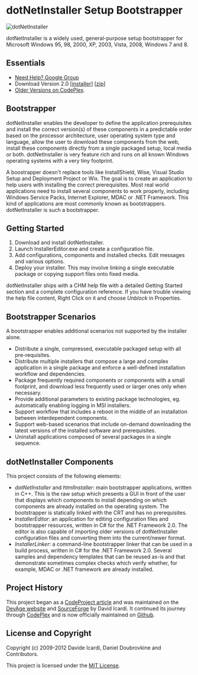 dotNetInstaller Setup Bootstrapper
==================================

![dotNetInstaller](https://github.com/dblock/dotnetinstaller/raw/master/Documentation/Images/Logo.gif)

dotNetInstaller is a widely used, general-purpose setup bootstrapper for Microsoft Windows 95, 98, 2000, XP, 2003, Vista, 2008, Windows 7 and 8.

Essentials
----------

* [Need Help? Google Group](http://groups.google.com/group/dotnetinstaller)
* Download Version 2.0
  [[installer](https://github.com/downloads/dblock/dotnetinstaller/dotNetInstaller.2.0.msi)]
  [[zip](https://github.com/downloads/dblock/dotnetinstaller/dotNetInstaller.2.0.zip)]
* [Older Versions on CodePlex](http://dotnetinstaller.codeplex.com/).

Bootstrapper
------------

dotNetInstaller enables the developer to define the application prerequisites and install the correct version(s) of these components in a predictable order based on the processor architecture, user operating system type and language, allow the user to download these components from the web, install these components directly from a single packaged setup, local media or both. dotNetInstaller is very feature rich and runs on all known Windows operating systems with a very tiny footprint. 

A boostrapper doesn't replace tools like InstallShield, Wise, Visual Studio Setup and Deployment Project or Wix. The goal is to create an application to help users with installing the correct prerequisites. Most real world applications need to install several components to work properly, including Windows Service Packs, Internet Explorer, MDAC or .NET Framework. This kind of applications are most commonly known as bootstrappers. dotNetInstaller is such a bootstrapper.

Getting Started
---------------

1. Download and install dotNetInstaller.
2. Launch InstallerEditor.exe and create a configuration file.
3. Add configurations, components and installed checks. Edit messages and various options.
4. Deploy your installer. This may involve linking a single executable package or copying support files onto fixed media.

dotNetInstaller ships with a CHM help file with a detailed Getting Started section and a complete configuration reference. If you have trouble viewing the help file content, Right Click on it and choose *Unblock* in Properties.

Bootstrapper Scenarios
----------------------

A bootstrapper enables additional scenarios not supported by the installer alone. 

* Distribute a single, compressed, executable packaged setup with all pre-requisites. 
* Distribute multiple installers that compose a large and complex application in a single package and enforce a well-defined installation workflow and dependencies. 
* Package frequently required components or components with a small footprint, and download less frequently used or larger ones only when necessary. 
* Provide additional parameters to existing package technologies, eg. automatically enabling logging in MSI installers. 
* Support workflow that includes a reboot in the middle of an installation between interdependent components. 
* Support web-based scenarios that include on-demand downloading the latest versions of the installed software and prerequisites. 
* Uninstall applications composed of several packages in a single sequence. 

dotNetInstaller Components
--------------------------

This project consists of the following elements: 

* *dotNetInstaller* and *htmlInstaller*: main bootstrapper applications, written in C++. This is the raw setup which presents a GUI in front of the user that displays which components to install depending on which components are already installed on the operating system. The bootstrapper is statically linked with the CRT and has no prerequisites. 
* *InstallerEditor*: an application for editing configuration files and bootstrapper resources, written in C# for the .NET Framework 2.0. The editor is also capable of importing older versions of dotNetInstaller configuration files and converting them into the current/newer format. 
* *InstallerLinker*: a command-line bootstrapper linker that can be used in a build process, written in C# for the .NET Framework 2.0. 
Several samples and dependency templates that can be reused as-is and that demonstrate sometimes complex checks which verify whether, for example, MDAC or .NET framework are already installed. 

Project History
---------------

This project began as a [CodeProject article](http://www.codeproject.com/KB/install/dotNetInstaller.aspx) and was maintained on the [DevAge website](http://www.devage.com/) and [SourceForge](https://sourceforge.net/projects/dotnetinstaller) by David Icardi. It continued its journey through [CodePlex](http://dotnetinstaller.codeplex.com) and is now officially maintained on [Github](https://github.com/dblock/dotnetinstaller).

License and Copyright
---------------------

Copyright (c) 2009-2012 Davide Icardi, Daniel Doubrovkine and Contributors.

This project is licensed under the [MIT License](https://github.com/dblock/dotnetinstaller/blob/master/LICENSE).

